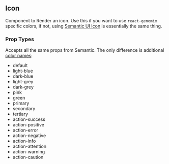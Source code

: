 Icon
------

Component to Render an icon.  Use this if you want to use `react-genomix` specific colors, if not, using [Semantic UI Icon](https://react.semantic-ui.com/elements/icon) is essentially the same thing.

### Prop Types

Accepts all the same props from Semantic.  The only difference is additional [color names](colors.md):

+ default
+ light-blue
+ dark-blue
+ light-grey
+ dark-grey
+ pink
+ green
+ primary
+ secondary
+ tertiary
+ action-success
+ action-positive
+ action-error
+ action-negative
+ action-info
+ action-attention
+ action-warning
+ action-caution
